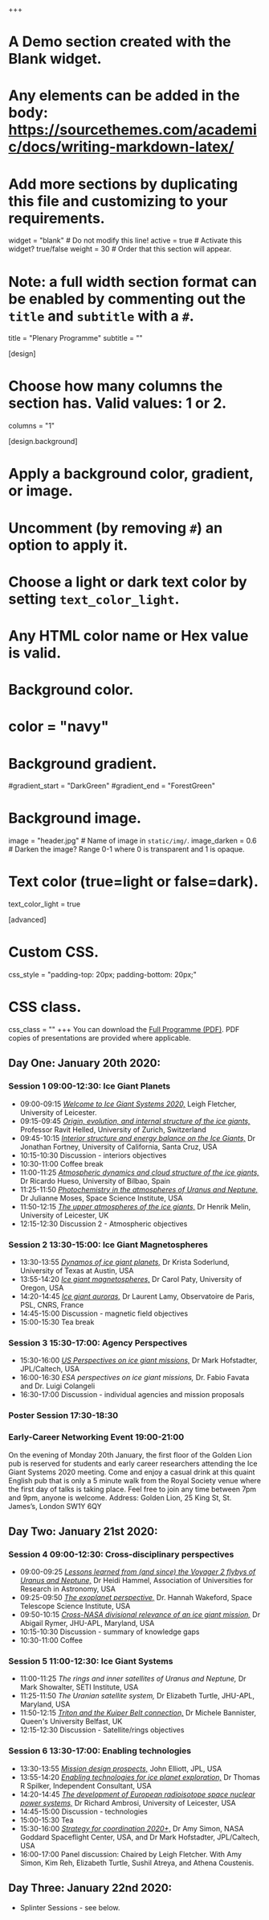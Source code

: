 +++
# A Demo section created with the Blank widget.
# Any elements can be added in the body: https://sourcethemes.com/academic/docs/writing-markdown-latex/
# Add more sections by duplicating this file and customizing to your requirements.

widget = "blank"  # Do not modify this line!
active = true  # Activate this widget? true/false
weight = 30  # Order that this section will appear.

# Note: a full width section format can be enabled by commenting out the `title` and `subtitle` with a `#`.
title = "Plenary Programme"
subtitle = ""

[design]
  # Choose how many columns the section has. Valid values: 1 or 2.
  columns = "1"

[design.background]
  # Apply a background color, gradient, or image.
  #   Uncomment (by removing `#`) an option to apply it.
  #   Choose a light or dark text color by setting `text_color_light`.
  #   Any HTML color name or Hex value is valid.

  # Background color.
  # color = "navy"

  # Background gradient.
  #gradient_start = "DarkGreen"
  #gradient_end = "ForestGreen"

  # Background image.
  image = "header.jpg"  # Name of image in `static/img/`.
  image_darken = 0.6  # Darken the image? Range 0-1 where 0 is transparent and 1 is opaque.

  # Text color (true=light or false=dark).
  text_color_light = true

[advanced]
 # Custom CSS.
 css_style = "padding-top: 20px; padding-bottom: 20px;"

 # CSS class.
 css_class = ""
+++
You can download the [Full Programme (PDF)](https://github.com/ice-giants/papers/raw/master/IG2020_ProgrammeBook.pdf).  PDF copies of presentations are provided where applicable.

## Day One:  January 20th 2020:
### Session 1 09:00-12:30: Ice Giant Planets
* 09:00-09:15 [*Welcome to Ice Giant Systems 2020,*](https://github.com/ice-giants/papers/raw/master/presentation/IGs2020_welcome_fletcher.pdf) Leigh Fletcher, University of Leicester.
* 09:15-09:45 [*Origin, evolution, and internal structure of the ice giants,*](https://github.com/ice-giants/papers/raw/master/presentation/IGs2020_interiors_helled.pdf) Professor Ravit Helled, University of Zurich, Switzerland
* 09:45-10:15 [*Interior structure and energy balance on the Ice Giants,*](https://github.com/ice-giants/papers/raw/master/presentation/IGs2020_evolution_fortney.pdf) Dr Jonathan Fortney, University of California, Santa Cruz, USA
* 10:15-10:30 Discussion - interiors objectives
* 10:30-11:00 Coffee break
* 11:00-11:25 [*Atmospheric dynamics and cloud structure of the ice giants,*](https://github.com/ice-giants/papers/raw/master/presentation/IGs2020_atmospheres_hueso.pdf) Dr Ricardo Hueso, University of Bilbao, Spain
* 11:25-11:50 [*Photochemistry in the atmospheres of Uranus and Neptune,*](https://github.com/ice-giants/papers/raw/master/presentation/IGs2020_chemistry_moses.pdf) Dr Julianne Moses, Space Science Institute, USA
* 11:50-12:15 [*The upper atmospheres of the ice giants,*](https://github.com/ice-giants/papers/raw/master/presentation/IGs2020_ionospheres_melin.pdf) Dr Henrik Melin, University of Leicester, UK
* 12:15-12:30 Discussion 2 - Atmospheric objectives

### Session 2 13:30-15:00: Ice Giant Magnetospheres
* 13:30-13:55 [*Dynamos of ice giant planets,*](https://github.com/ice-giants/papers/raw/master/presentation/IGs2020_dynamo_soderlund.pdf) Dr Krista Soderlund, University of Texas at Austin, USA
* 13:55-14:20 [*Ice giant magnetospheres,*](https://github.com/ice-giants/papers/raw/master/presentation/IGs2020_magnetospheres_paty.pdf) Dr Carol Paty, University of Oregon, USA
* 14:20-14:45 [*Ice giant auroras,*](https://github.com/ice-giants/papers/raw/master/presentation/IGs2020_aurora_lamy.pdf) Dr Laurent Lamy, Observatoire de Paris, PSL, CNRS, France
* 14:45-15:00 Discussion - magnetic field objectives
* 15:00-15:30 Tea break

### Session 3 15:30-17:00: Agency Perspectives
* 15:30-16:00 [*US Perspectives on ice giant missions,*](https://github.com/ice-giants/papers/raw/master/presentation/IGs2020_USperspectives_hofstadter.pdf) Dr Mark Hofstadter, JPL/Caltech, USA
* 16:00-16:30 *ESA perspectives on ice giant missions,* Dr. Fabio Favata and Dr. Luigi Colangeli
* 16:30-17:00 Discussion - individual agencies and mission proposals


### Poster Session 17:30-18:30

### Early-Career Networking Event 19:00-21:00
On the evening of Monday 20th January, the first floor of the Golden Lion pub is reserved for students and early career researchers attending the Ice Giant Systems 2020 meeting. Come and enjoy a casual drink at this quaint English pub that is only a 5 minute walk from the Royal Society venue where the first day of talks is taking place. Feel free to join any time between 7pm and 9pm, anyone is welcome.  Address: Golden Lion, 25 King St, St. James’s, London SW1Y 6QY

## Day Two:  January 21st 2020:
### Session 4 09:00-12:30: Cross-disciplinary perspectives
* 09:00-09:25 [*Lessons learned from (and since) the Voyager 2 flybys of Uranus and Neptune,*](https://github.com/ice-giants/papers/raw/master/presentation/IGs2020_voyager_hammel.pdf) Dr Heidi Hammel, Association of Universities for Research in Astronomy, USA
* 09:25-09:50 [*The exoplanet perspective,*](https://github.com/ice-giants/papers/raw/master/presentation/IGs2020_exoplanets_wakeford.pdf) Dr. Hannah Wakeford, Space Telescope Science Institute, USA
* 09:50-10:15 [*Cross-NASA divisional relevance of an ice giant mission,*](https://github.com/ice-giants/papers/raw/master/presentation/IGs2020_crossdivisional_rymer.pdf) Dr Abigail Rymer, JHU-APL, Maryland, USA
* 10:15-10:30 Discussion - summary of knowledge gaps
* 10:30-11:00 Coffee

### Session 5 11:00-12:30: Ice Giant Systems
* 11:00-11:25 *The rings and inner satellites of Uranus and Neptune,* Dr Mark Showalter, SETI Institute, USA
* 11:25-11:50 *The Uranian satellite system,* Dr Elizabeth Turtle, JHU-APL, Maryland, USA
* 11:50-12:15 [*Triton and the Kuiper Belt connection,*](https://github.com/ice-giants/papers/raw/master/presentation/IGs2020_triton_bannister.pdf) Dr Michele Bannister, Queen's University Belfast, UK
* 12:15-12:30 Discussion - Satellite/rings objectives

### Session 6 13:30-17:00: Enabling technologies
* 13:30-13:55 [*Mission design prospects,*](https://github.com/ice-giants/papers/raw/master/presentation/IGs2020_missiondesign_elliott.pdf) John Elliott, JPL, USA
* 13:55-14:20 [*Enabling technologies for ice planet exploration,*](https://github.com/ice-giants/papers/raw/master/presentation/IGs2020_technologies_spilker.pdf) Dr Thomas R Spilker, Independent Consultant, USA
* 14:20-14:45 [*The development of European radioisotope space nuclear power systems,*](https://link.springer.com/article/10.1007/s11214-019-0623-9) Dr Richard Ambrosi, University of Leicester, USA
* 14:45-15:00 Discussion - technologies
* 15:00-15:30 Tea
* 15:30-16:00 [*Strategy for coordination 2020+,*](https://github.com/ice-giants/papers/raw/master/presentation/IGs2020_strategydiscussion_simon.pdf) Dr Amy Simon, NASA Goddard Spaceflight Center, USA, and Dr Mark Hofstadter, JPL/Caltech, USA
* 16:00-17:00 Panel discussion:  Chaired by Leigh Fletcher.  With Amy Simon, Kim Reh, Elizabeth Turtle, Sushil Atreya, and Athena Coustenis.



## Day Three:  January 22nd 2020:
* Splinter Sessions - see below.
